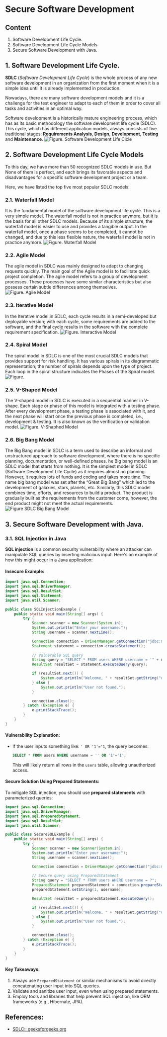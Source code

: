 # Secure Software Development
## Content
1. Software Development Life Cycle.
2. Software Development Life Cycle Models
3. Secure Software Development with Java.


## 1. Software Development Life Cycle.
**SDLC** (*Software Development Life Cycle*) is the whole process of any new software development in an organization from the first moment when it is a simple idea until it is already implemented in production.

Nowadays, there are many software development models and it is a challenge for the test engineer to adapt to each of them in order to cover all tasks and activities in an optimal way.

Software development is a historically mature engineering process, which has as its basic methodology the software development life cycle (SDLC). This cycle, which has different application models, always consists of five traditional stages: **Requirements Analysis**, **Design**, **Development**, **Testing** and **Maintenance**.
![Figure. Software Development Life Cicle](images/SDLC.jpg)

## 2. Software Development Life Cycle Models
To this day, we have more than 50 recognized SDLC models in use. But None of them is perfect, and each brings its favorable aspects and disadvantages for a specific software development project or a team.

Here, we have listed the top five most popular SDLC models:

### 2.1. Waterfall Model
It is the fundamental model of the software development life cycle. This is a very simple model. The waterfall model is not in practice anymore, but it is the basis for all other SDLC models. Because of its simple structure, the waterfall model is easier to use and provides a tangible output. In the waterfall model, once a phase seems to be completed, it cannot be changed, and due to this less flexible nature, the waterfall model is not in practice anymore. 
![Figure. Waterfall Model](https://miro.medium.com/v2/resize:fit:500/1*tGKCSfTfV8E8t4atqrLE4A.png)

### 2.2. Agile Model
The agile model in SDLC was mainly designed to adapt to changing requests quickly. The main goal of the Agile model is to facilitate quick project completion. The agile model refers to a group of development processes. These processes have some similar characteristics but also possess certain subtle differences among themselves.
![Figure. Agile Model](https://cdn.educba.com/academy/wp-content/uploads/2019/09/Agile-in-SDLC.png)


### 2.3. Iterative Model
In the Iterative model in SDLC, each cycle results in a semi-developed but deployable version; with each cycle, some requirements are added to the software, and the final cycle results in the software with the complete requirement specification.
![Figure. Interactive Model](https://www.researchgate.net/publication/338710620/figure/fig4/AS:849628610166790@1579578654482/SDLC-Iterative-Model-2.jpg) 

### 2.4. Spiral Model
The spiral model in SDLC is one of the most crucial SDLC models that provides support for risk handling. It has various spirals in its diagrammatic representation; the number of spirals depends upon the type of project. Each loop in the spiral structure indicates the Phases of the Spiral model.  
![Figure. ](https://www.softwaretestingmaterial.com/wp-content/uploads/2016/03/Spiral-Model-In-SDLC.png)
### 2.5. V-Shaped Model
The V-shaped model in SDLC is executed in a sequential manner in V-shape. Each stage or phase of this model is integrated with a testing phase. After every development phase, a testing phase is associated with it, and the next phase will start once the previous phase is completed, i.e., development & testing. It is also known as the verification or validation model.
![Figure. V-Shaphed Model](images/ModelV_SDLC.png) 

### 2.6. Big Bang Model
The Big Bang model in SDLC is a term used to describe an informal and unstructured approach to software development, where there is no specific planning, documentation, or well-defined phases.
he Big bang model is an SDLC model that starts from nothing. It is the simplest model in SDLC (Software Development Life Cycle) as it requires almost no planning. However, it requires lots of funds and coding and takes more time. The name big bang model was set after the “Great Big Bang” which led to the development of galaxies, stars, planets, etc. Similarly, this SDLC model combines time, efforts, and resources to build a product. The product is gradually built as the requirements from the customer come, however, the end product might not meet the actual requirements.
![Figure SDLC Big Bang Model](/images/bigbang_SDLC.png)

## 3. Secure Software Development with Java.

### 3.1. SQL Injection in Java
**SQL injection** is a common security vulnerability where an attacker can manipulate SQL queries by inserting malicious input. Here's an example of how this might occur in a Java application:

#### Insecure Example:

```java
import java.sql.Connection;
import java.sql.DriverManager;
import java.sql.ResultSet;
import java.sql.Statement;
import java.util.Scanner;

public class SQLInjectionExample {
    public static void main(String[] args) {
        try {
            Scanner scanner = new Scanner(System.in);
            System.out.println("Enter your username:");
            String username = scanner.nextLine();

            Connection connection = DriverManager.getConnection("jdbc:mysql://localhost:3306/mydb", "user", "password");
            Statement statement = connection.createStatement();
            
            // Vulnerable SQL query
            String query = "SELECT * FROM users WHERE username = '" + username + "';";
            ResultSet resultSet = statement.executeQuery(query);

            if (resultSet.next()) {
                System.out.println("Welcome, " + resultSet.getString("username"));
            } else {
                System.out.println("User not found.");
            }

            connection.close();
        } catch (Exception e) {
            e.printStackTrace();
        }
    }
}
```

#### Vulnerability Explanation:
- If the user inputs something like: `' OR '1'='1`, the query becomes:
  ```sql
  SELECT * FROM users WHERE username = '' OR '1'='1';
  ```
  This will likely return all rows in the `users` table, allowing unauthorized access.

#### Secure Solution Using Prepared Statements:
To mitigate SQL injection, you should use **prepared statements** with parameterized queries:

```java
import java.sql.Connection;
import java.sql.DriverManager;
import java.sql.PreparedStatement;
import java.sql.ResultSet;
import java.util.Scanner;

public class SecureSQLExample {
    public static void main(String[] args) {
        try {
            Scanner scanner = new Scanner(System.in);
            System.out.println("Enter your username:");
            String username = scanner.nextLine();

            Connection connection = DriverManager.getConnection("jdbc:mysql://localhost:3306/mydb", "user", "password");
            
            // Secure query using PreparedStatement
            String query = "SELECT * FROM users WHERE username = ?";
            PreparedStatement preparedStatement = connection.prepareStatement(query);
            preparedStatement.setString(1, username);

            ResultSet resultSet = preparedStatement.executeQuery();

            if (resultSet.next()) {
                System.out.println("Welcome, " + resultSet.getString("username"));
            } else {
                System.out.println("User not found.");
            }

            connection.close();
        } catch (Exception e) {
            e.printStackTrace();
        }
    }
}
```

#### Key Takeaways:
1. Always use `PreparedStatement` or similar mechanisms to avoid directly concatenating user input into SQL queries.
2. Validate and sanitize user input, even when using prepared statements.
3. Employ tools and libraries that help prevent SQL injection, like ORM frameworks (e.g., Hibernate, JPA).

## References:
- [SDLC:: geeksforgeeks.org](https://www.geeksforgeeks.org/software-development-life-cycle-sdlc/)